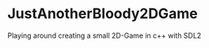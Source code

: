 JustAnotherBloody2DGame
=======================

Playing around creating a small 2D-Game in c++ with SDL2
